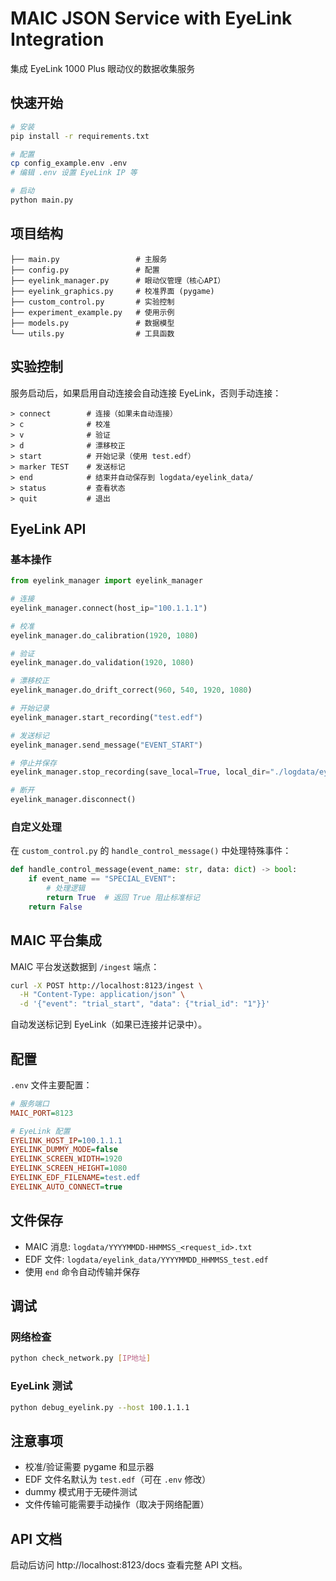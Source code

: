 # MAIC JSON Service with EyeLink Integration

集成 EyeLink 1000 Plus 眼动仪的数据收集服务

## 快速开始

```bash
# 安装
pip install -r requirements.txt

# 配置
cp config_example.env .env
# 编辑 .env 设置 EyeLink IP 等

# 启动
python main.py
```

## 项目结构

```
├── main.py                 # 主服务
├── config.py               # 配置
├── eyelink_manager.py      # 眼动仪管理（核心API）
├── eyelink_graphics.py     # 校准界面 (pygame)
├── custom_control.py       # 实验控制
├── experiment_example.py   # 使用示例
├── models.py               # 数据模型
└── utils.py                # 工具函数
```

## 实验控制

服务启动后，如果启用自动连接会自动连接 EyeLink，否则手动连接：

```
> connect        # 连接（如果未自动连接）
> c              # 校准
> v              # 验证  
> d              # 漂移校正
> start          # 开始记录（使用 test.edf）
> marker TEST    # 发送标记
> end            # 结束并自动保存到 logdata/eyelink_data/
> status         # 查看状态
> quit           # 退出
```

## EyeLink API

### 基本操作

```python
from eyelink_manager import eyelink_manager

# 连接
eyelink_manager.connect(host_ip="100.1.1.1")

# 校准
eyelink_manager.do_calibration(1920, 1080)

# 验证
eyelink_manager.do_validation(1920, 1080)

# 漂移校正
eyelink_manager.do_drift_correct(960, 540, 1920, 1080)

# 开始记录
eyelink_manager.start_recording("test.edf")

# 发送标记
eyelink_manager.send_message("EVENT_START")

# 停止并保存
eyelink_manager.stop_recording(save_local=True, local_dir="./logdata/eyelink_data")

# 断开
eyelink_manager.disconnect()
```

### 自定义处理

在 `custom_control.py` 的 `handle_control_message()` 中处理特殊事件：

```python
def handle_control_message(event_name: str, data: dict) -> bool:
    if event_name == "SPECIAL_EVENT":
        # 处理逻辑
        return True  # 返回 True 阻止标准标记
    return False
```

## MAIC 平台集成

MAIC 平台发送数据到 `/ingest` 端点：

```bash
curl -X POST http://localhost:8123/ingest \
  -H "Content-Type: application/json" \
  -d '{"event": "trial_start", "data": {"trial_id": "1"}}'
```

自动发送标记到 EyeLink（如果已连接并记录中）。

## 配置

`.env` 文件主要配置：

```ini
# 服务端口
MAIC_PORT=8123

# EyeLink 配置
EYELINK_HOST_IP=100.1.1.1
EYELINK_DUMMY_MODE=false
EYELINK_SCREEN_WIDTH=1920
EYELINK_SCREEN_HEIGHT=1080
EYELINK_EDF_FILENAME=test.edf
EYELINK_AUTO_CONNECT=true
```

## 文件保存

- MAIC 消息: `logdata/YYYYMMDD-HHMMSS_<request_id>.txt`
- EDF 文件: `logdata/eyelink_data/YYYYMMDD_HHMMSS_test.edf`
- 使用 `end` 命令自动传输并保存

## 调试

### 网络检查

```bash
python check_network.py [IP地址]
```

### EyeLink 测试

```bash
python debug_eyelink.py --host 100.1.1.1
```

## 注意事项

- 校准/验证需要 pygame 和显示器
- EDF 文件名默认为 `test.edf`（可在 `.env` 修改）
- dummy 模式用于无硬件测试
- 文件传输可能需要手动操作（取决于网络配置）

## API 文档

启动后访问 http://localhost:8123/docs 查看完整 API 文档。
